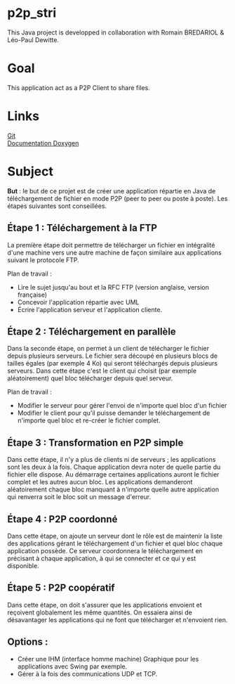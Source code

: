 # p2p_stri

This Java project is developped in collaboration with Romain BREDARIOL & Léo-Paul Dewitte.

# Goal

This application act as a P2P Client to share files.

# Links
[Git](https://github.com/sebastienPoussard/p2p_stri)  
[Documentation Doxygen](https://pouseb.fr/P2P/index.html)

# Subject

**But** : le but de ce projet est de créer une application répartie en Java de téléchargement de fichier en mode P2P (peer to peer ou poste à poste).
Les étapes suivantes sont conseillées.
## Étape 1 : Téléchargement à la FTP

La première étape doit permettre de télécharger un fichier en intégralité d'une machine vers une autre machine de façon similaire aux applications suivant le protocole FTP.

Plan de travail :

- Lire le sujet jusqu'au bout et la RFC FTP (version anglaise, version française)
- Concevoir l'application répartie avec UML
- Écrire l'application serveur et l'application cliente.

## Étape 2 : Téléchargement en parallèle

Dans la seconde étape, on permet à un client de télécharger le fichier depuis plusieurs serveurs.
Le fichier sera découpé en plusieurs blocs de tailles égales (par exemple 4 Ko) qui seront téléchargés depuis plusieurs serveurs.
Dans cette étape c'est le client qui choisit (par exemple aléatoirement) quel bloc télécharger depuis quel serveur.

Plan de travail :

- Modifier le serveur pour gérer l'envoi de n'importe quel bloc d'un fichier
- Modifier le client pour qu'il puisse demander le téléchargement de n'importe quel bloc et re-créer le fichier complet.

## Étape 3 : Transformation en P2P simple

Dans cette étape, il n'y a plus de clients ni de serveurs ; les applications sont les deux à la fois.
Chaque application devra noter de quelle partie du fichier elle dispose. Au démarrage certaines applications auront le fichier complet et les autres aucun bloc.
Les applications demanderont aléatoirement chaque bloc manquant à n'importe quelle autre application qui renverra soit le bloc soit un message d'erreur.

## Étape 4 : P2P coordonné

Dans cette étape, on ajoute un serveur dont le rôle est de maintenir la liste des applications gérant le téléchargement d'un fichier et quel bloc chaque application possède.
Ce serveur coordonnera le téléchargement en précisant à chaque application, à qui se connecter et ce qui y est disponible.

## Étape 5 : P2P coopératif

Dans cette étape, on doit s'assurer que les applications envoient et reçoivent globalement les même quantités.
On essaiera ainsi de désavantager les applications qui ne font que télécharger et n'envoient rien.

## Options :

- Créer une IHM (interface homme machine) Graphique pour les applications avec Swing par exemple.
- Gérer à la fois des communications UDP et TCP.

